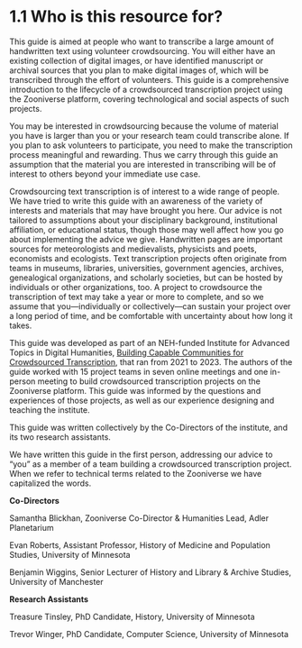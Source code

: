 # 1.1 Who is this resource for?

This guide is aimed at people who want to transcribe a large amount of handwritten text using volunteer crowdsourcing. You will either have an existing collection of digital images, or have identified manuscript or archival sources that you plan to make digital  images of, which will be transcribed through the effort of volunteers. This guide is a comprehensive introduction to the lifecycle of a crowdsourced transcription project using the Zooniverse platform, covering technological and social aspects of such projects.

You may be interested in crowdsourcing because the volume of material you have is larger than you or your research team could transcribe alone. If you plan to ask volunteers to participate, you need to make the transcription process meaningful and rewarding. Thus we carry through this guide an assumption that the material you are interested in transcribing will be of interest to others beyond your immediate use case. 

Crowdsourcing text transcription is of interest to a wide range of people. We have tried to write this guide with an awareness of the variety of interests and materials that may have brought you here. Our advice is not tailored to assumptions about your disciplinary background, institutional affiliation, or educational status, though those may well affect how you go about implementing the advice we give. Handwritten pages are important sources for meteorologists and medievalists, physicists and poets, economists and ecologists. Text transcription projects often originate from teams in museums, libraries, universities, government agencies, archives, genealogical organizations, and scholarly societies, but can be hosted by individuals or other organizations, too. A project to crowdsource the transcription of text may take a year or more to complete, and so we assume that you—individually or collectively—can sustain your project over a long period of time, and be comfortable with uncertainty about how long it takes. 

This guide was developed as part of an NEH-funded Institute for Advanced Topics in Digital Humanities, [Building Capable Communities for Crowdsourced Transcription](https://sites.google.com/umn.edu/atdhcrowdcohort/home), that ran from 2021 to 2023. The authors of the guide worked with 15 project teams in seven online meetings and one in-person meeting to build crowdsourced transcription projects on the Zooniverse platform. This guide was informed by the questions and experiences of those projects, as well as our experience designing and teaching the institute. 

This guide was written collectively by the Co-Directors of the institute, and its two research assistants.

We have written this guide in the first person, addressing our advice to “you” as a member of a team building a crowdsourced transcription project. When we refer to technical terms related to the Zooniverse we have capitalized the words.


**Co-Directors**

Samantha Blickhan, Zooniverse Co-Director & Humanities Lead, Adler Planetarium

Evan Roberts, Assistant Professor, History of Medicine and Population Studies, University of Minnesota

Benjamin Wiggins, Senior Lecturer of History and Library & Archive Studies, University of Manchester


**Research Assistants** 

Treasure Tinsley, PhD Candidate, History, University of Minnesota 

Trevor Winger, PhD Candidate, Computer Science, University of Minnesota

